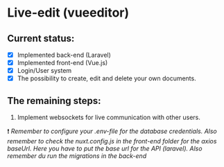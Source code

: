 # Live-edit (vueeditor)

## Current status:
- [x] Implemented back-end (Laravel)
- [x] Implemented front-end (Vue.js)
- [x] Login/User system
- [x] The possibility to create, edit and delete your own documents.

## The remaining steps:
1. Implement websockets for live communication with other users.

:exclamation: *Remember to configure your .env-file for the database credentials. Also remember to check the
nuxt.config.js in the front-end folder for the axios baseUrl. Here you have to put the base url for the API (laravel).
Also remember du run the migrations in the back-end*
